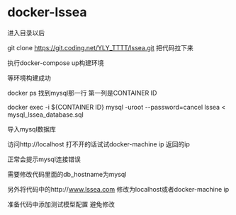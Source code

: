 # docker-lssea


进入目录以后

git clone https://git.coding.net/YLY_TTTT/lssea.git 把代码拉下来

执行docker-compose up构建环境

等环境构建成功

docker ps 找到mysql那一行 第一列是CONTAINER ID

docker exec -i ${CONTAINER ID} mysql -uroot --password=cancel lssea < mysql_lssea_database.sql 

导入mysql数据库

访问http://localhost  打不开的话试试docker-machine ip 返回的ip

正常会提示mysql连接错误 

需要修改代码里面的db_hostname为mysql

另外将代码中的http://www.lssea.com 修改为localhost或者docker-machine ip 

准备代码中添加测试模型配置 避免修改
